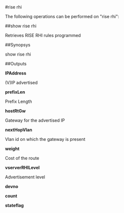 #rise rhi

The following operations can be performed on "rise rhi":


##show rise rhi

Retrieves RISE RHI rules programmed


##Synopsys

show rise rhi


##Outputs

<b>IPAddress</b>
(V)IP advertised

<b>prefixLen</b>
Prefix Length

<b>hostRtGw</b>
Gateway for the advertised IP

<b>nextHopVlan</b>
Vlan id on which the gateway is present

<b>weight</b>
Cost of the route

<b>vserverRHILevel</b>
Advertisement level

<b>devno</b>

<b>count</b>

<b>stateflag</b>




